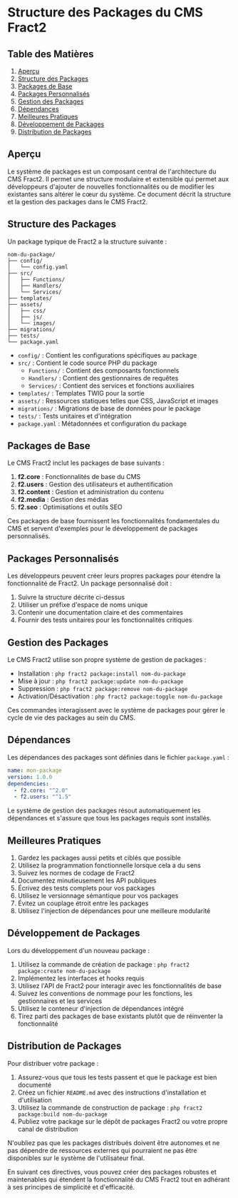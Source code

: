# Structure des Packages du CMS Fract2

## Table des Matières
1. [Aperçu](#aperçu)
2. [Structure des Packages](#structure-des-packages)
3. [Packages de Base](#packages-de-base)
4. [Packages Personnalisés](#packages-personnalisés)
5. [Gestion des Packages](#gestion-des-packages)
6. [Dépendances](#dépendances)
7. [Meilleures Pratiques](#meilleures-pratiques)
8. [Développement de Packages](#développement-de-packages)
9. [Distribution de Packages](#distribution-de-packages)

## Aperçu

Le système de packages est un composant central de l'architecture du CMS Fract2. Il permet une structure modulaire et extensible qui permet aux développeurs d'ajouter de nouvelles fonctionnalités ou de modifier les existantes sans altérer le cœur du système. Ce document décrit la structure et la gestion des packages dans le CMS Fract2.

## Structure des Packages

Un package typique de Fract2 a la structure suivante :

```
nom-du-package/
├── config/
│   └── config.yaml
├── src/
│   ├── Functions/
│   ├── Handlers/
│   └── Services/
├── templates/
├── assets/
│   ├── css/
│   ├── js/
│   └── images/
├── migrations/
├── tests/
└── package.yaml
```

- `config/` : Contient les configurations spécifiques au package
- `src/` : Contient le code source PHP du package
  - `Functions/` : Contient des composants fonctionnels
  - `Handlers/` : Contient des gestionnaires de requêtes
  - `Services/` : Contient des services et fonctions auxiliaires
- `templates/` : Templates TWIG pour la sortie
- `assets/` : Ressources statiques telles que CSS, JavaScript et images
- `migrations/` : Migrations de base de données pour le package
- `tests/` : Tests unitaires et d'intégration
- `package.yaml` : Métadonnées et configuration du package

## Packages de Base

Le CMS Fract2 inclut les packages de base suivants :

1. **f2.core** : Fonctionnalités de base du CMS
2. **f2.users** : Gestion des utilisateurs et authentification
3. **f2.content** : Gestion et administration du contenu
4. **f2.media** : Gestion des médias
5. **f2.seo** : Optimisations et outils SEO

Ces packages de base fournissent les fonctionnalités fondamentales du CMS et servent d'exemples pour le développement de packages personnalisés.

## Packages Personnalisés

Les développeurs peuvent créer leurs propres packages pour étendre la fonctionnalité de Fract2. Un package personnalisé doit :

1. Suivre la structure décrite ci-dessus
2. Utiliser un préfixe d'espace de noms unique
3. Contenir une documentation claire et des commentaires
4. Fournir des tests unitaires pour les fonctionnalités critiques

## Gestion des Packages

Le CMS Fract2 utilise son propre système de gestion de packages :

- Installation : `php fract2 package:install nom-du-package`
- Mise à jour : `php fract2 package:update nom-du-package`
- Suppression : `php fract2 package:remove nom-du-package`
- Activation/Désactivation : `php fract2 package:toggle nom-du-package`

Ces commandes interagissent avec le système de packages pour gérer le cycle de vie des packages au sein du CMS.

## Dépendances

Les dépendances des packages sont définies dans le fichier `package.yaml` :

```yaml
name: mon-package
version: 1.0.0
dependencies:
  - f2.core: "^2.0"
  - f2.users: "^1.5"
```

Le système de gestion des packages résout automatiquement les dépendances et s'assure que tous les packages requis sont installés.

## Meilleures Pratiques

1. Gardez les packages aussi petits et ciblés que possible
2. Utilisez la programmation fonctionnelle lorsque cela a du sens
3. Suivez les normes de codage de Fract2
4. Documentez minutieusement les API publiques
5. Écrivez des tests complets pour vos packages
6. Utilisez le versionnage sémantique pour vos packages
7. Évitez un couplage étroit entre les packages
8. Utilisez l'injection de dépendances pour une meilleure modularité

## Développement de Packages

Lors du développement d'un nouveau package :

1. Utilisez la commande de création de package : `php fract2 package:create nom-du-package`
2. Implémentez les interfaces et hooks requis
3. Utilisez l'API de Fract2 pour interagir avec les fonctionnalités de base
4. Suivez les conventions de nommage pour les fonctions, les gestionnaires et les services
5. Utilisez le conteneur d'injection de dépendances intégré
6. Tirez parti des packages de base existants plutôt que de réinventer la fonctionnalité

## Distribution de Packages

Pour distribuer votre package :

1. Assurez-vous que tous les tests passent et que le package est bien documenté
2. Créez un fichier `README.md` avec des instructions d'installation et d'utilisation
3. Utilisez la commande de construction de package : `php fract2 package:build nom-du-package`
4. Publiez votre package sur le dépôt de packages Fract2 ou votre propre canal de distribution

N'oubliez pas que les packages distribués doivent être autonomes et ne pas dépendre de ressources externes qui pourraient ne pas être disponibles sur le système de l'utilisateur final.

En suivant ces directives, vous pouvez créer des packages robustes et maintenables qui étendent la fonctionnalité du CMS Fract2 tout en adhérant à ses principes de simplicité et d'efficacité.